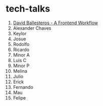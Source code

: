 # tech-talks

1. [David Ballesteros - A Frontend Workflow](../Yeoman+Bower+Angular/README.md)
2. Alexander Chaves
3. Keylor
4. Josue
5. Rodolfo
6. Ricardo
7. Minor A
8. Luis C
9. Minor P
10. Melina
11.	Julio
12.	Erick
13.	Fernando
14.	Mau
15. Felipe